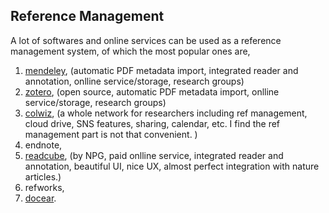## Reference Management

A lot of softwares and online services can be used as a reference management system, of which the most popular ones are, 

1. [mendeley](http://www.mendeley.com/), (automatic PDF metadata import, integrated reader and annotation, onlline service/storage, research groups)
2. [zotero](http://www.zotero.org/), (open source, automatic PDF metadata import, onlline service/storage, research groups)
3. [colwiz](https://www.colwiz.com), (a whole network for researchers including ref management, cloud drive, SNS features, sharing, calendar, etc. I find the ref management part is not that convenient. )
4. endnote, 
5. [readcube](https://www.readcube.com/), (by NPG, paid onlline service, integrated reader and annotation, beautiful UI, nice UX, almost perfect integration with nature articles.)
6. refworks,
7. [docear](http://www.docear.org/).

